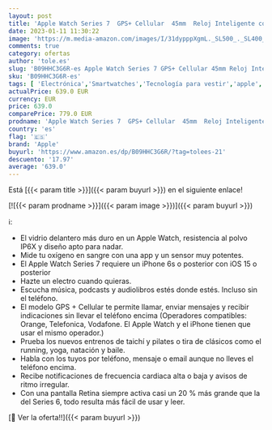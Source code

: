 ```yaml
---
layout: post
title: 'Apple Watch Series 7  GPS+ Cellular  45mm  Reloj Inteligente con Caja de Acero Inoxidable en Plata - Correa Deportiva Blanco Estrella - Talla única. Monitor de entreno  Resistencia alagua'
date: 2023-01-11 11:30:22
image: 'https://m.media-amazon.com/images/I/31dypppXgmL._SL500_._SL400_.jpg'
comments: true
category: ofertas
author: 'tole.es'
slug: 'B09HHC3G6R-es Apple Watch Series 7 GPS+ Cellular 45mm Reloj Inteligente...'
sku: 'B09HHC3G6R-es'
tags: [ 'Electrónica','Smartwatches','Tecnología para vestir','apple','🇪🇸', ]
actualPrice: 639.0 EUR
currency: EUR
price: 639.0
comparePrice: 779.0 EUR
prodname: 'Apple Watch Series 7  GPS+ Cellular  45mm  Reloj Inteligente con Caja de Acero Inoxidable en Plata - Correa Deportiva Blanco Estrella - Talla única. Monitor de entreno  Resistencia alagua'
country: 'es'
flag: '🇪🇸'
brand: 'Apple'
buyurl: 'https://www.amazon.es/dp/B09HHC3G6R/?tag=tolees-21'
descuento: '17.97'
average: '639.0'
---
```


Está [{{< param title >}}]({{< param buyurl >}}) en el siguiente enlace!

[![{{< param prodname >}}]({{< param image >}})]({{< param buyurl >}})

ℹ️:

- El vidrio delantero más duro en un Apple Watch, resistencia al polvo IP6X y diseño apto para nadar.
- Mide tu oxígeno en sangre con una app y un sensor muy potentes.
- El Apple Watch Series 7 requiere un iPhone 6s o posterior con iOS 15 o posterior
- Hazte un electro cuando quieras.
- Escucha música, podcasts y audiolibros estés donde estés. Incluso sin el teléfono.
- El modelo GPS + Cellular te permite llamar, enviar mensajes y recibir indicaciones sin llevar el teléfono encima (Operadores compatibles: Orange, Telefonica, Vodafone. El Apple Watch y el iPhone tienen que usar el mismo operador.)
- Prueba los nuevos entrenos de taichí y pilates o tira de clásicos como el running, yoga, natación y baile.
- Habla con los tuyos por teléfono, mensaje o email aunque no lleves el teléfono encima.
- Recibe notificaciones de frecuencia cardiaca alta o baja y avisos de ritmo irregular.
- Con una pantalla Retina siempre activa casi un 20 % más grande que la del Series 6, todo resulta más fácil de usar y leer.

[🛒 Ver la oferta!!]({{< param buyurl >}})
